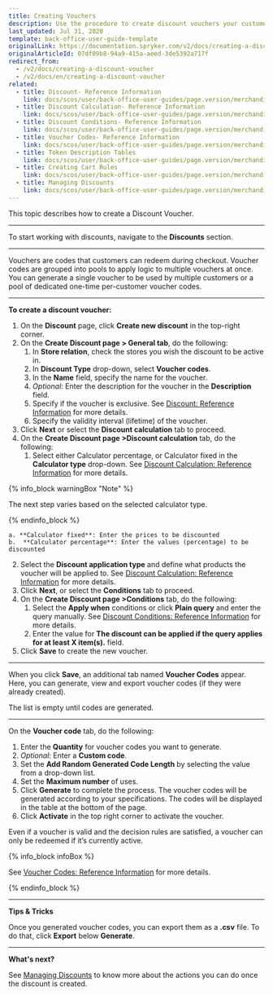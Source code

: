 ```yaml
---
title: Creating Vouchers
description: Use the procedure to create discount vouchers your customer can redeem during checkout.
last_updated: Jul 31, 2020
template: back-office-user-guide-template
originalLink: https://documentation.spryker.com/v2/docs/creating-a-discount-voucher
originalArticleId: 07df09b8-94a9-415a-aeed-3de5392a717f
redirect_from:
  - /v2/docs/creating-a-discount-voucher
  - /v2/docs/en/creating-a-discount-voucher
related:
  - title: Discount- Reference Information
    link: docs/scos/user/back-office-user-guides/page.version/merchandising/discount/references/discount-reference-information.html
  - title: Discount Calculation- Reference Information
    link: docs/scos/user/back-office-user-guides/page.version/merchandising/discount/references/discount-calculation-reference-information.html
  - title: Discount Conditions- Reference Information
    link: docs/scos/user/back-office-user-guides/page.version/merchandising/discount/references/discount-conditions-reference-information.html
  - title: Voucher Codes- Reference Information
    link: docs/scos/user/back-office-user-guides/page.version/merchandising/discount/references/voucher-codes-reference-information.html
  - title: Token Description Tables
    link: docs/scos/user/back-office-user-guides/page.version/merchandising/discount/references/token-description-tables.html
  - title: Creating Cart Rules
    link: docs/scos/user/back-office-user-guides/page.version/merchandising/discount/creating-cart-rules.html
  - title: Managing Discounts
    link: docs/scos/user/back-office-user-guides/page.version/merchandising/discount/managing-discounts.html
---
```


This topic describes how to create a Discount Voucher.
***

To start working with discounts, navigate to the **Discounts** section.
***

Vouchers are codes that customers can redeem during checkout. Voucher codes are grouped into pools to apply logic to multiple vouchers at once. You can generate a single voucher to be used by multiple customers or a pool of dedicated one-time per-customer voucher codes.

***

**To create a discount voucher:**
1. On the **Discount** page, click **Create new discount** in the top-right corner.
2. On the **Create Discount page > General tab**, do the following:
   1. In **Store relation**, check the stores you wish the discount to be active in.
   2. In **Discount Type** drop-down, select **Voucher codes**.
   3. In the **Name** field, specify the name for the voucher.
   4. _Optional_: Enter the description for the voucher in the **Description** field.
   5. Specify if the voucher is exclusive. See [Discount: Reference Information](/docs/scos/user/back-office-user-guides/{{page.version}}/merchandising/discount/references/discount-reference-information.html) for more details.
   6. Specify the validity interval (lifetime) of the voucher.
3. Click **Next** or select the **Discount calculation** tab to proceed.
4. On the **Create Discount page >Discount calculation** tab, do the following:
   1.  Select either Calculator percentage, or Calculator fixed in the **Calculator type** drop-down. See [Discount Calculation: Reference Information](/docs/scos/user/back-office-user-guides/{{page.version}}/merchandising/discount/references/discount-calculation-reference-information.html) for more details.
  
  {% info_block warningBox "Note" %}

  The next step varies based on the selected calculator type.
  
  {% endinfo_block %}

    a. **Calculator fixed**: Enter the prices to be discounted
    b.  **Calculator percentage**: Enter the values (percentage) to be discounted
   2. Select the **Discount application type** and define what products the voucher will be applied to. See [Discount Calculation: Reference Information](/docs/scos/user/back-office-user-guides/{{page.version}}/merchandising/discount/references/discount-calculation-reference-information.html) for more details.
5. Click **Next**, or select the **Conditions** tab to proceed.
6. On the **Create Discount page >Conditions** tab, do the following:
   1. Select the **Apply when** conditions or click **Plain query** and enter the  query manually. See [Discount Conditions: Reference Information](/docs/scos/user/back-office-user-guides/{{page.version}}/merchandising/discount/references/discount-conditions-reference-information.html) for more details.
   2. Enter the value for **The discount can be applied if the query applies for at least X item(s).** field.
7. Click **Save** to create the new voucher.
  
***

When you click **Save**, an additional tab named **Voucher Codes** appear. Here, you can generate, view and export voucher codes (if they were already created).

The list is empty until codes are generated.
***

On the **Voucher code** tab, do the following:
1. Enter the **Quantity** for voucher codes you want to generate.
2. _Optional_: Enter a **Custom code**.
3. Set the **Add Random Generated Code Length** by selecting the value from a drop-down list.
4. Set the **Maximum number** of uses.
5. Click **Generate** to complete the process.
  The voucher codes will be generated according to your specifications. The codes will be displayed in the table at the bottom of the page.
6. Click **Activate** in the top right corner to activate the voucher.

Even if a voucher is valid and the decision rules are satisfied, a voucher can only be redeemed if it’s currently active.

{% info_block infoBox %}

See [Voucher Codes: Reference Information](/docs/scos/user/back-office-user-guides/{{page.version}}/merchandising/discount/references/voucher-codes-reference-information.html) for more details.

{% endinfo_block %}

***

**Tips & Tricks**

Once you generated voucher codes, you can export them as a **.csv** file.
To do that, click **Export** below **Generate**.
***

**What's next?**

See [Managing Discounts](/docs/scos/user/back-office-user-guides/{{page.version}}/merchandising/discount/managing-discounts.html) to know more about the actions you can do once the discount is created.
